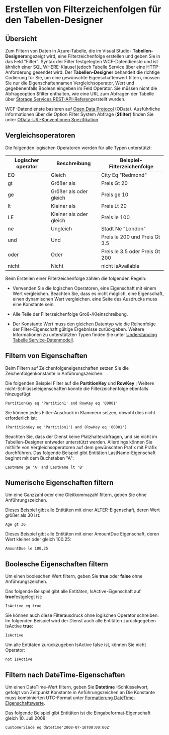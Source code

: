 <properties
   pageTitle="Filtern von Zeichenfolgen für den Tabellen-Designer erstellen | Microsoft Azure"
   description="Erstellen von Filterzeichenfolgen für den Tabellen-designer"
   services="visual-studio-online"
   documentationCenter="na"
   authors="TomArcher"
   manager="douge"
   editor="" />
<tags
   ms.service="storage"
   ms.devlang="multiple"
   ms.topic="article"
   ms.tgt_pltfrm="na"
   ms.workload="na"
   ms.date="08/15/2016"
   ms.author="tarcher" />

# <a name="constructing-filter-strings-for-the-table-designer"></a>Erstellen von Filterzeichenfolgen für den Tabellen-Designer

## <a name="overview"></a>Übersicht

Zum Filtern von Daten in Azure-Tabelle, die im Visual Studio- **Tabellen-Designer**angezeigt wird, eine Filterzeichenfolge erstellen und geben Sie in das Feld "Filter". Syntax der Filter festgelegten WCF-Datendienste und ist ähnlich einer SQL WHERE-Klausel jedoch Tabelle Service über eine HTTP-Anforderung gesendet wird. Der **Tabellen-Designer** behandelt die richtige Codierung für Sie, um eine gewünschte Eigenschaftenwert filtern, müssen Sie nur die Eigenschaftennamen Vergleichsoperator, Wert und gegebenenfalls Boolean eingeben im Feld Operator. Sie müssen nicht die Abfrageoption $filter enthalten, wie eine URL zum Abfragen der Tabelle über [Storage Services REST-API-Referenz](http://go.microsoft.com/fwlink/p/?LinkId=400447)erstellt wurden.

WCF-Datendienste basieren auf [Open Data Protocol](http://go.microsoft.com/fwlink/p/?LinkId=214805) (OData). Ausführliche Informationen über die Option Filter System Abfrage (**$filter**) finden Sie unter [OData-URI-Konventionen Spezifikation](http://go.microsoft.com/fwlink/p/?LinkId=214806).

## <a name="comparison-operators"></a>Vergleichsoperatoren

Die folgenden logischen Operatoren werden für alle Typen unterstützt:

|Logischer operator|Beschreibung|Beispiel-Filterzeichenfolge|
|---|---|---|
|EQ|Gleich|City Eq "Redmond"|
|gt|Größer als|Preis Gt 20|
|ge|Größer als oder gleich|Preis ge 10|
|lt|Kleiner als|Preis Lt 20|
|LE|Kleiner als oder gleich|Preis le 100|
|ne|Ungleich|Stadt Ne "London"|
|und|Und|Preis le 200 und Preis Gt 3.5|
|oder|Oder|Preis le 3.5 oder Preis Gt 200|
|nicht|Nicht|nicht isAvailable|

Beim Erstellen einer Filterzeichenfolge zählen die folgenden Regeln:

- Verwenden Sie die logischen Operatoren, eine Eigenschaft mit einem Wert vergleichen. Beachten Sie, dass es nicht möglich, eine Eigenschaft, einen dynamischen Wert vergleichen. eine Seite des Ausdrucks muss eine Konstante sein.

- Alle Teile der Filterzeichenfolge Groß-/Kleinschreibung.

- Der Konstante Wert muss den gleichen Datentyp wie die Reihenfolge der Filter-Eigenschaft gültige Ergebnisse zurückgeben. Weitere Informationen zu unterstützten Typen finden Sie unter [Understanding Tabelle Service-Datenmodell](http://go.microsoft.com/fwlink/p/?LinkId=400448).

## <a name="filtering-on-string-properties"></a>Filtern von Eigenschaften

Beim Filtern auf Zeichenfolgeneigenschaften setzen Sie die Zeichenfolgenkonstante in Anführungszeichen.

Die folgenden Beispiel Filter auf die **PartitionKey** und **RowKey** ; Weitere nicht-Schlüsseleigenschaften konnte die Filterzeichenfolge ebenfalls hinzugefügt:

    PartitionKey eq 'Partition1' and RowKey eq '00001'

Sie können jedes Filter-Ausdruck in Klammern setzen, obwohl dies nicht erforderlich ist:

    (PartitionKey eq 'Partition1') and (RowKey eq '00001')

Beachten Sie, dass der Dienst keine Platzhalterabfragen, und sie nicht im Tabellen-Designer entweder unterstützt werden. Allerdings können Sie mithilfe von Vergleichsoperatoren auf dem gewünschten Präfix mit Präfix durchführen. Das folgende Beispiel gibt Entitäten LastName-Eigenschaft beginnt mit dem Buchstaben "A":

    LastName ge 'A' and LastName lt 'B'

## <a name="filtering-on-numeric-properties"></a>Numerische Eigenschaften filtern

Um eine Ganzzahl oder eine Gleitkommazahl filtern, geben Sie ohne Anführungszeichen.

Dieses Beispiel gibt alle Entitäten mit einer ALTER-Eigenschaft, deren Wert größer als 30 ist:

    Age gt 30

Dieses Beispiel gibt alle Entitäten mit einer AmountDue Eigenschaft, deren Wert kleiner oder gleich 100.25:

    AmountDue le 100.25

## <a name="filtering-on-boolean-properties"></a>Boolesche Eigenschaften filtern

Um einen booleschen Wert filtern, geben Sie **true** oder **false** ohne Anführungszeichen.

Das folgende Beispiel gibt alle Entitäten, IsActive-Eigenschaft auf **true**festgelegt ist:

    IsActive eq true

Sie können auch diese Filterausdruck ohne logischen Operator schreiben. Im folgenden Beispiel wird der Dienst auch alle Entitäten zurückgegeben IsActive **true**:

    IsActive

Um alle Entitäten zurückzugeben IsActive false ist, können Sie nicht Operator:

    not IsActive

## <a name="filtering-on-datetime-properties"></a>Filtern nach DateTime-Eigenschaften

Um einen DateTime-Wert filtern, geben Sie **Datetime** -Schlüsselwort, gefolgt von Zeitpunkt Konstante in Anführungszeichen an Die Konstante muss kombinierten UTC-Format unter [Formatierung DateTime-Eigenschaftswerte](http://go.microsoft.com/fwlink/p/?LinkId=400449).

Das folgende Beispiel gibt Entitäten ist die Eingabeformat-Eigenschaft gleich 10. Juli 2008:

    CustomerSince eq datetime'2008-07-10T00:00:00Z'
